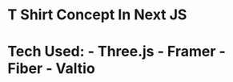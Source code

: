 <h1> T Shirt Concept In Next JS<h1>

<p> Tech Used:
        - Three.js
        - Framer
        - Fiber
        - Valtio
<p>
